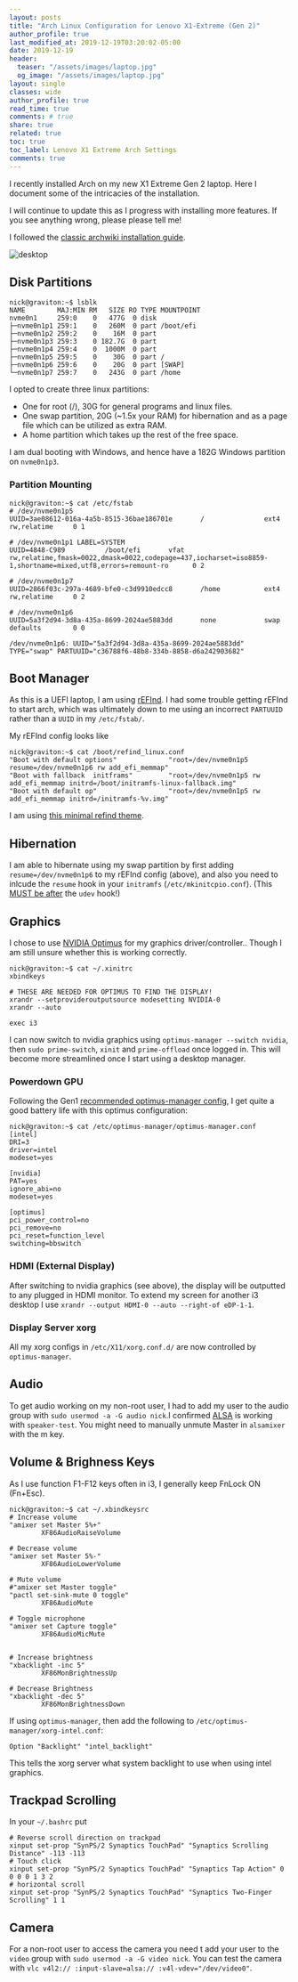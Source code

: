 ```yaml
---
layout: posts
title: "Arch Linux Configuration for Lenovo X1-Extreme (Gen 2)"
author_profile: true
last_modified_at: 2019-12-19T03:20:02-05:00
date: 2019-12-19
header:
  teaser: "/assets/images/laptop.jpg"
  og_image: "/assets/images/laptop.jpg"
layout: single
classes: wide
author_profile: true
read_time: true
comments: # true
share: true
related: true
toc: true
toc_label: Lenovo X1 Extreme Arch Settings
comments: true
---
```

I recently installed Arch on my new X1 Extreme Gen 2 laptop. Here I document some of the intricacies of the installation.

I will continue to update this as I progress with installing more features. If you see anything wrong, please please tell me!

I followed the [classic archwiki installation guide](https://wiki.archlinux.org/index.php/installation_guide).

![desktop](/assets/images/laptop_desktop.png)

## Disk Partitions
```shell
nick@graviton:~$ lsblk
NAME        MAJ:MIN RM   SIZE RO TYPE MOUNTPOINT
nvme0n1     259:0    0   477G  0 disk
├─nvme0n1p1 259:1    0   260M  0 part /boot/efi
├─nvme0n1p2 259:2    0    16M  0 part
├─nvme0n1p3 259:3    0 182.7G  0 part
├─nvme0n1p4 259:4    0  1000M  0 part
├─nvme0n1p5 259:5    0    30G  0 part /
├─nvme0n1p6 259:6    0    20G  0 part [SWAP]
└─nvme0n1p7 259:7    0   243G  0 part /home
```

I opted to create three linux partitions: 
* One for root (/), 30G for general programs and linux files.
* One swap partition, 20G (~1.5x your RAM) for hibernation and as a page file which can be utilized as extra RAM.
* A home partition which takes up the rest of the free space.

I am dual booting with Windows, and hence have a 182G Windows partition on `nvme0n1p3`.

### Partition Mounting
```shell
nick@graviton:~$ cat /etc/fstab
# /dev/nvme0n1p5
UUID=3ae08612-016a-4a5b-8515-36bae186701e       /               ext4            rw,relatime     0 1

# /dev/nvme0n1p1 LABEL=SYSTEM
UUID=4848-C989          /boot/efi       vfat            rw,relatime,fmask=0022,dmask=0022,codepage=437,iocharset=iso8859-1,shortname=mixed,utf8,errors=remount-ro      0 2

# /dev/nvme0n1p7
UUID=2866f03c-297a-4689-bfe0-c3d9910edcc8       /home           ext4            rw,relatime     0 2

# /dev/nvme0n1p6
UUID=5a3f2d94-3d8a-435a-8699-2024ae5883dd       none            swap            defaults        0 0

/dev/nvme0n1p6: UUID="5a3f2d94-3d8a-435a-8699-2024ae5883dd" TYPE="swap" PARTUUID="c36788f6-48b8-334b-8858-d6a242903682"
```

## Boot Manager
As this is a UEFI laptop, I am using [rEFInd](https://wiki.archlinux.org/index.php/REFInd). I had some trouble getting rEFInd to start arch, which was ultimately down to me using an incorrect `PARTUUID` rather than a `UUID` in my `/etc/fstab/`.

My rEFInd config looks like
```shell
nick@graviton:~$ cat /boot/refind_linux.conf
"Boot with default options"             "root=/dev/nvme0n1p5 resume=/dev/nvme0n1p6 rw add_efi_memmap"
"Boot with fallback  initframs"         "root=/dev/nvme0n1p5 rw add_efi_memmap initrd=/boot/initramfs-linux-fallback.img"
"Boot with default op"                  "root=/dev/nvme0n1p5 rw add_efi_memmap initrd=/initramfs-%v.img"
```
I am using [this minimal refind theme](https://github.com/bobafetthotmail/refind-theme-regular).

## Hibernation
I am able to hibernate using my swap partition by first adding `resume=/dev/nvme0n1p6` to my rEFInd config (above), and also you need to inlcude the `resume` hook in your `initramfs` (`/etc/mkinitcpio.conf`). (This [MUST be after](https://wiki.archlinux.org/index.php/Power_management/Suspend_and_hibernate#Required_kernel_parameters) the `udev` hook!)

## Graphics
I chose to use [NVIDIA Optimus](https://wiki.archlinux.org/index.php/NVIDIA_Optimus) for my graphics driver/controller.. Though I am still unsure whether this is working correctly.

```shell
nick@graviton:~$ cat ~/.xinitrc
xbindkeys

# THESE ARE NEEDED FOR OPTIMUS TO FIND THE DISPLAY!
xrandr --setprovideroutputsource modesetting NVIDIA-0
xrandr --auto

exec i3
```

I can now switch to nvidia graphics using `optimus-manager --switch nvidia`, then `sudo prime-switch`, `xinit` and `prime-offload` once logged in. This will become more streamlined once I start using a desktop manager.

### Powerdown GPU
Following the Gen1 [recommended optimus-manager config](https://wiki.archlinux.org/index.php/Lenovo_ThinkPad_X1_Extreme), I get quite a good battery life with this optimus configuration:
```shell
nick@graviton:~$ cat /etc/optimus-manager/optimus-manager.conf
[intel]
DRI=3
driver=intel
modeset=yes

[nvidia]
PAT=yes
ignore_abi=no
modeset=yes

[optimus]
pci_power_control=no
pci_remove=no
pci_reset=function_level
switching=bbswitch
```

### HDMI (External Display)
After switching to nvidia graphics (see above), the display will be outputted to any plugged in HDMI monitor. To extend my screen for another i3 desktop I use `xrandr --output HDMI-0 --auto --right-of eDP-1-1`.

### Display Server xorg
All my xorg configs in `/etc/X11/xorg.conf.d/` are now controlled by `optimus-manager`.

## Audio
To get audio working on my non-root user, I had to add my user to the audio group with `sudo usermod -a -G audio nick`.I confirmed [ALSA](https://en.wikipedia.org/wiki/Alsamixer) is working with `speaker-test`. You might need to manually unmute Master in `alsamixer` with the m key.

## Volume & Brighness Keys
As I use function F1-F12 keys often in i3, I generally keep FnLock ON (Fn+Esc).
```shell
nick@graviton:~$ cat ~/.xbindkeysrc
# Increase volume
"amixer set Master 5%+"
        XF86AudioRaiseVolume

# Decrease volume
"amixer set Master 5%-"
        XF86AudioLowerVolume

# Mute volume
#"amixer set Master toggle"
"pactl set-sink-mute 0 toggle"
        XF86AudioMute

# Toggle microphone
"amixer set Capture toggle"
        XF86AudioMicMute


# Increase brightness
"xbacklight -inc 5"
        XF86MonBrightnessUp

# Decrease Brightness
"xbacklight -dec 5"
        XF86MonBrightnessDown
```

If using `optimus-manager`, then add the following to `/etc/optimus-manager/xorg-intel.conf`:
```shell
Option "Backlight" "intel_backlight"
```
This tells the xorg server what system backlight to use when using intel graphics.

## Trackpad Scrolling
In your `~/.bashrc` put
```shell
# Reverse scroll direction on trackpad
xinput set-prop "SynPS/2 Synaptics TouchPad" "Synaptics Scrolling Distance" -113 -113
# Touch click
xinput set-prop "SynPS/2 Synaptics TouchPad" "Synaptics Tap Action" 0 0 0 0 1 3 2
# horizontal scroll
xinput set-prop "SynPS/2 Synaptics TouchPad" "Synaptics Two-Finger Scrolling" 1 1
```

## Camera
For a non-root user to access the camera you need t add your user to the `video` group with `sudo usermod -a -G video nick`. You can test the camera with `vlc v4l2:// :input-slave=alsa:// :v4l-vdev="/dev/video0"`.
